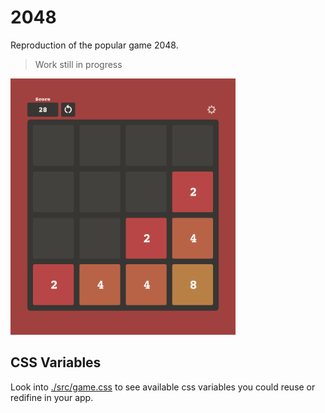 # 2048
Reproduction of the popular game 2048.
> Work still in progress

<img src="./preview.png" width="360px" />

## CSS Variables
Look into [./src/game.css](./src/game.css) to see available css variables you could reuse or redifine in your app.
